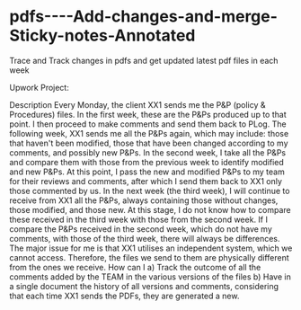 # pdfs----Add-changes-and-merge-Sticky-notes-Annotated
Trace and Track changes in pdfs and get updated latest pdf files in each week 

Upwork Project:

Description
Every Monday, the client XX1 sends me the P&P (policy & Procedures) files.
In the first week, these are the P&Ps produced up to that point. I then proceed to make comments and send them back to PLog. The following week, XX1 sends me all the P&Ps again, which may include: those that haven't been modified, those that have been changed according to my comments, and possibly new P&Ps. In the second week, I take all the P&Ps and compare them with those from the previous week to identify modified and new P&Ps. At this point, I pass the new and modified P&Ps to my team for their reviews and comments, after which I send them back to XX1 only those commented by us. In the next week (the third week), I will continue to receive from XX1 all the P&Ps, always containing those without changes, those modified, and those new. At this stage, I do not know how to compare these received in the third week with those from the second week.
If I compare the P&Ps received in the second week, which do not have my comments, with those of the third week, there will always be differences.
The major issue for me is that XX1 utilises an independent system, which we cannot access. Therefore, the files we send to them are physically different from the ones we receive. How can I a) Track the outcome of all the comments added by the TEAM in the various versions of the files b) Have in a single document the history of all versions and comments, considering that each time XX1 sends the PDFs, they are generated a new. 
